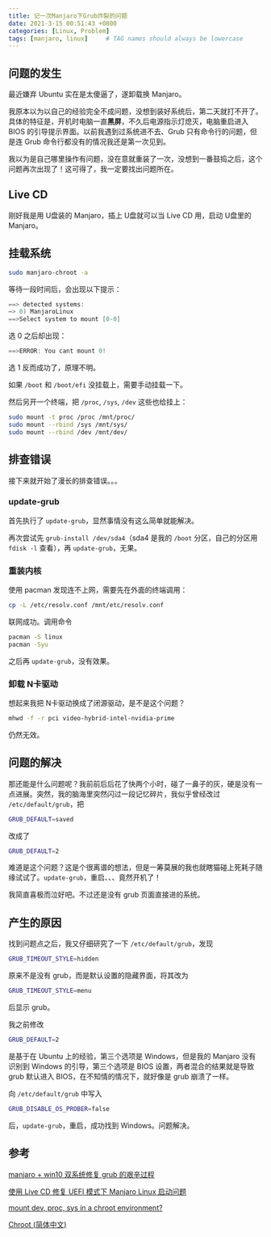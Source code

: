 ```yaml
---
title: 记一次Manjaro下Grub炸裂的问题
date: 2021-3-15 00:51:43 +0800
categories: [Linux, Problem]
tags: [manjaro, linux]     # TAG names should always be lowercase
---
```


## 问题的发生

最近嫌弃 Ubuntu 实在是太傻逼了，遂卸载换 Manjaro。

我原本以为以自己的经验完全不成问题，没想到装好系统后，第二天就打不开了。具体的特征是，开机时电脑一直**黑屏**，不久后电源指示灯熄灭，电脑重启进入 BIOS 的引导提示界面。以前我遇到过系统进不去、Grub 只有命令行的问题，但是连 Grub 命令行都没有的情况我还是第一次见到。

我以为是自己哪里操作有问题，没在意就重装了一次，没想到一番鼓捣之后，这个问题再次出现了！这可得了，我一定要找出问题所在。

## Live CD

刚好我是用 U盘装的 Manjaro，插上 U盘就可以当 Live CD 用，启动 U盘里的 Manjaro。

## 挂载系统

```sh
sudo manjaro-chroot -a
```

等待一段时间后，会出现以下提示：

```c
==> detected systems:
–> 0) ManjaroLinux
==>Select system to mount [0-0]
```

选 0 之后却出现：

```c
==>ERROR: You cant mount 0!
```

选 1 反而成功了，原理不明。

如果 `/boot` 和 `/boot/efi` 没挂载上，需要手动挂载一下。

然后另开一个终端，把 `/proc`, `/sys`, `/dev` 这些也给挂上：

```sh
sudo mount -t proc /proc /mnt/proc/
sudo mount --rbind /sys /mnt/sys/
sudo mount --rbind /dev /mnt/dev/
```

## 排查错误

接下来就开始了漫长的排查错误。。。

### update-grub

首先执行了 `update-grub`，显然事情没有这么简单就能解决。

再次尝试先 `grub-install /dev/sda4`（sda4 是我的 `/boot` 分区，自己的分区用 `fdisk -l` 查看），再 `update-grub`，无果。

### 重装内核

使用 pacman 发现连不上网，需要先在外面的终端调用：

```sh
cp -L /etc/resolv.conf /mnt/etc/resolv.conf
```

联网成功。调用命令

```sh
pacman -S linux
pacman -Syu
```

之后再 `update-grub`，没有效果。

### 卸载 N卡驱动

想起来我把 N卡驱动换成了闭源驱动，是不是这个问题？

```sh
mhwd -f -r pci video-hybrid-intel-nvidia-prime
```

仍然无效。

## 问题的解决

那还能是什么问题呢？我前前后后花了快两个小时，碰了一鼻子的灰，硬是没有一点进展。突然，我的脑海里突然闪过一段记忆碎片，我似乎曾经改过 `/etc/default/grub`，把

```sh
GRUB_DEFAULT=saved
```

改成了

```sh
GRUB_DEFAULT=2
```

难道是这个问题？这是个很离谱的想法，但是一筹莫展的我也就瞎猫碰上死耗子随缘试试了。`update-grub`，重启、、、竟然开机了！

我简直喜极而泣好吧。不过还是没有 grub 页面直接进的系统。

## 产生的原因

找到问题点之后，我又仔细研究了一下 `/etc/default/grub`，发现

```sh
GRUB_TIMEOUT_STYLE=hidden
```

原来不是没有 grub，而是默认设置的隐藏界面，将其改为

```sh
GRUB_TIMEOUT_STYLE=menu
```

后显示 grub。

我之前修改

```sh
GRUB_DEFAULT=2
```

是基于在 Ubuntu 上的经验，第三个选项是 Windows，但是我的 Manjaro 没有识别到 Windows 的引导，第三个选项是 BIOS 设置，两者混合的结果就是导致 grub 默认进入 BIOS，在不知情的情况下，就好像是 grub 崩溃了一样。

向 `/etc/default/grub` 中写入

```sh
GRUB_DISABLE_OS_PROBER=false
```

后，`update-grub`，重启，成功找到 Windows。问题解决。

## 参考

[manjaro + win10 双系统修复 grub 的艰辛过程](https://zhuanlan.zhihu.com/p/155981949)

[使用 Live CD 修复 UEFI 模式下 Manjaro Linux 启动问题](https://ld246.com/article/1577419136203)

[mount dev, proc, sys in a chroot environment?](https://superuser.com/questions/165116/mount-dev-proc-sys-in-a-chroot-environment)

[Chroot (简体中文)](https://wiki.archlinux.org/index.php/Chroot_(%E7%AE%80%E4%BD%93%E4%B8%AD%E6%96%87))
